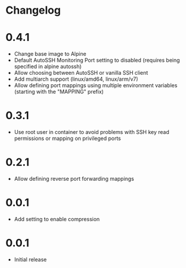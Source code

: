# Changelog

# 0.4.1

- Change base image to Alpine
- Default AutoSSH Monitoring Port setting to disabled (requires being specified in alpine autossh)
- Allow choosing between AutoSSH or vanilla SSH client
- Add multiarch support (linux/amd64, linux/arm/v7)
- Allow defining port mappings using multiple environment variables (starting with the "MAPPING" prefix)

# 0.3.1

- Use root user in container to avoid problems with SSH key read permissions or mapping on privileged ports

# 0.2.1

- Allow defining reverse port forwarding mappings

# 0.0.1

- Add setting to enable compression

# 0.0.1

- Initial release
